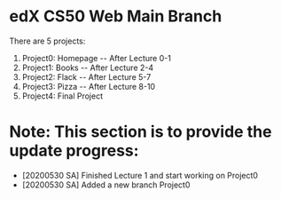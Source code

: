 # edX CS50 Web Main Branch

There are 5 projects:
1. Project0: Homepage -- After Lecture 0-1
2. Project1: Books -- After Lecture 2-4
3. Project2: Flack -- After Lecture 5-7
4. Project3: Pizza -- After Lecture 8-10
5. Project4: Final Project 

# Note: This section is to provide the update progress:
- [20200530 SA] Finished Lecture 1 and start working on Project0
- [20200530 SA] Added a new branch Project0